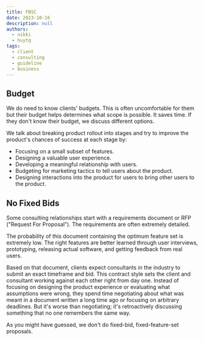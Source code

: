 ```yaml
---
title: FBSC
date: 2023-10-16
description: null
authors: 
  - nikki
  - huytq
tags:
  - client
  - consulting
  - guideline
  - business
---
```


## Budget
We do need to know clients' budgets. This is often uncomfortable for them but their budget helps determines what scope is possible. It saves time. If they don't know their budget, we discuss different options.

We talk about breaking product rollout into stages and try to improve the product's chances of success at each stage by:

- Focusing on a small subset of features.
- Designing a valuable user experience.
- Developing a meaningful relationship with users.
- Budgeting for marketing tactics to tell users about the product.
- Designing interactions into the product for users to bring other users to the product.

## No Fixed Bids
Some consulting relationships start with a requirements document or RFP ("Request For Proposal"). The requirements are often extremely detailed.

The probability of this document containing the optimum feature set is extremely low. The right features are better learned through user interviews, prototyping, releasing actual software, and getting feedback from real users.

Based on that document, clients expect consultants in the industry to submit an exact timeframe and bid. This contract style sets the client and consultant working against each other right from day one. Instead of focusing on designing the product experience or evaluating what assumptions were wrong, they spend time negotiating about what was meant in a document written a long time ago or focusing on arbitrary deadlines. But it's worse than negotiating; it's retroactively discussing something that no one remembers the same way.

As you might have guessed, we don't do fixed-bid, fixed-feature-set proposals.